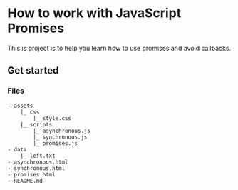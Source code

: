 # How to work with JavaScript Promises

This is project is to help you learn how to use promises and avoid callbacks.

## Get started

### Files

    - assets
        |_ css
            |_ style.css
        |_ scripts
            |_ asynchronous.js
            |_ synchronous.js
            |_ promises.js
    - data
        |_ left.txt
    - asynchronous.html
    - synchronous.html
    - promises.html
    - README.md

##
